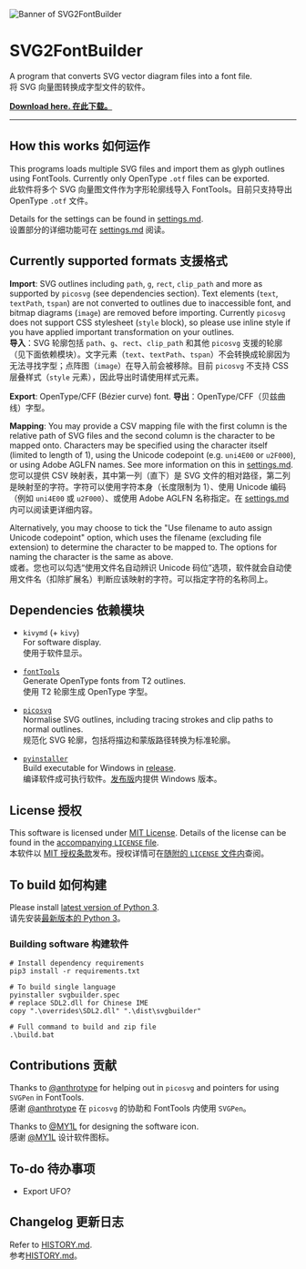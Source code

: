![Banner of SVG2FontBuilder](images/banner.png)
# SVG2FontBuilder

A program that converts SVG vector diagram files into a font file.  
将 SVG 向量图转换成字型文件的软件。

**[Download here. 在此下载。](https://github.com/NightFurySL2001/SVG2FontBuilder/releases)**

___

## How this works 如何运作

This programs loads multiple SVG files and import them as glyph outlines using FontTools. Currently only OpenType `.otf` files can be exported.  
此软件将多个 SVG 向量图文件作为字形轮廓线导入 FontTools。目前只支持导出 OpenType `.otf` 文件。

Details for the settings can be found in [settings.md](docs/settings.md).  
设置部分的详细功能可在 [settings.md](docs/settings.md) 阅读。

## Currently supported formats 支援格式

**Import**: SVG outlines including `path`, `g`, `rect`, `clip_path` and more as supported by `picosvg` (see dependencies section). Text elements (`text`, `textPath`, `tspan`) are not converted to outlines due to inaccessible font, and bitmap diagrams (`image`) are removed before importing. Currently `picosvg` does not support CSS stylesheet (`style` block), so please use inline style if you have applied important transformation on your outlines.  
**导入**：SVG 轮廓包括 `path`、`g`、`rect`、`clip_path` 和其他 `picosvg` 支援的轮廓（见下面依赖模块）。文字元素（`text`、`textPath`、`tspan`）不会转换成轮廓因为无法寻找字型；点阵图（`image`）在导入前会被移除。目前 `picosvg` 不支持 CSS 层叠样式（`style` 元素），因此导出时请使用样式元素。

**Export**: OpenType/CFF (Bézier curve) font.
**导出**：OpenType/CFF（贝兹曲线）字型。

**Mapping**: You may provide a CSV mapping file with the first column is the relative path of SVG files and the second column is the character to be mapped onto. Characters may be specified using the character itself (limited to length of 1), using the Unicode codepoint (e.g. `uni4E00` or `u2F000`), or using Adobe AGLFN names. See more information on this in [settings.md](docs/settings.md).  
您可以提供 CSV 映射表，其中第一列（直下）是 SVG 文件的相对路径，第二列是映射至的字符。字符可以使用字符本身（长度限制为 1）、使用 Unicode 编码（例如 `uni4E00` 或 `u2F000`）、或使用 Adobe AGLFN 名称指定。在 [settings.md](docs/settings.md) 内可以阅读更详细内容。

Alternatively, you may choose to tick the "Use filename to auto assign Unicode codepoint" option, which uses the filename (excluding file extension) to determine the character to be mapped to. The options for naming the character is the same as above.  
或者。您也可以勾选“使用文件名自动辨识 Unicode 码位”选项，软件就会自动使用文件名（扣除扩展名）判断应该映射的字符。可以指定字符的名称同上。

## Dependencies 依赖模块

* `kivymd` (+ `kivy`)  
  For software display.   
  使用于软件显示。

* [`fontTools`](https://github.com/fonttools/fonttools)  
  Generate OpenType fonts from T2 outlines.    
  使用 T2 轮廓生成 OpenType 字型。

* [`picosvg`](https://github.com/googlefonts/picosvg)  
  Normalise SVG outlines, including tracing strokes and clip paths to normal outlines.  
  规范化 SVG 轮廓，包括将描边和蒙版路径转换为标准轮廓。

* [`pyinstaller`](https://github.com/pyinstaller/pyinstaller)  
  Build executable for Windows in [release](https://github.com/NightFurySL2001/SVG2FontBuilder/releases/latest).  
  编译软件成可执行软件。[发布版](https://github.com/NightFurySL2001/SVG2FontBuilder/releases/latest)内提供 Windows 版本。
  
##  License 授权

This software is licensed under [MIT License](https://opensource.org/licenses/MIT). Details of the license can be found in the [accompanying `LICENSE` file](LICENSE).  
本软件以 [MIT 授权条款](https://opensource.org/licenses/MIT)发布。授权详情可在[随附的 `LICENSE` 文件内](LICENSE)查阅。

## To build 如何构建

Please install [latest version of Python 3](https://www.python.org/downloads/).  
请先安装[最新版本的 Python 3](https://www.python.org/downloads/)。

### Building software 构建软件
```
# Install dependency requirements
pip3 install -r requirements.txt

# To build single language
pyinstaller svgbuilder.spec
# replace SDL2.dll for Chinese IME
copy ".\overrides\SDL2.dll" ".\dist\svgbuilder"

# Full command to build and zip file
.\build.bat
```

## Contributions 贡献

Thanks to [@anthrotype](https://github.com/anthrotype) for helping out in `picosvg` and pointers for using `SVGPen` in FontTools.  
感谢 [@anthrotype](https://github.com/anthrotype) 在 `picosvg` 的协助和 FontTools 内使用 `SVGPen`。

Thanks to [@MY1L](https://github.com/MY1L) for designing the software icon.  
感谢 [@MY1L](https://github.com/MY1L) 设计软件图标。

## To-do 待办事项

* Export UFO?

## Changelog 更新日志

Refer to [HISTORY.md](HISTORY.md).  
参考[HISTORY.md](HISTORY.md)。

